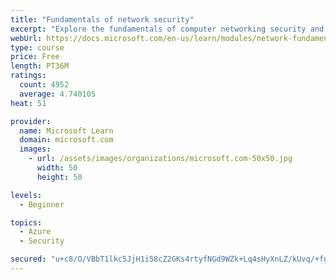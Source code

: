 ```yaml
---
title: "Fundamentals of network security"
excerpt: "Explore the fundamentals of computer networking security and monitoring."
webUrl: https://docs.microsoft.com/en-us/learn/modules/network-fundamentals-2/
type: course
price: Free
length: PT36M
ratings:
  count: 4952
  average: 4.740105
heat: 51

provider:
  name: Microsoft Learn
  domain: microsoft.com
  images:
    - url: /assets/images/organizations/microsoft.com-50x50.jpg
      width: 50
      height: 50

levels:
  - Beginner

topics:
  - Azure
  - Security

secured: "u+c8/O/VBbT1lkc5JjH1i58cZ2GKs4rtyfNGd9WZk+Lq4sHyXnLZ/kUvq/+fgiBRdq0fjK6TDCTW0IUmxepGlE3uL1fOW2DHrXIoFVomZ6GRXIXUXbfyNELAqLNpvSlnVci2ufwqYVgbbSwl4/is//ofs4Pqyd5Z3WW1q88ipPni3YUHik8hjVgUzsAO/u6ssVkr4mQ4UUaewcUY1Pg+Es8guAoWRFtNkid+eGQyTsWqwofhRGziKul9sOjZyBrWTS8YRacND+ltHLtF3KzKcNPet46wE32PMEr6dJgNBz37kXCfky+A/awtkmXmc7lcmVntXALszLpe2lnDzXFXDNy5jfLBNWQPsqht/5jIokIAY72F2aQFz8Uqb+iCnM3btKB4DFOdknmMOu2flY88nwS4wa0yxQaGvydnxeH/790=;P+H6f081f7sdvwjijkAO7w=="
---
```


